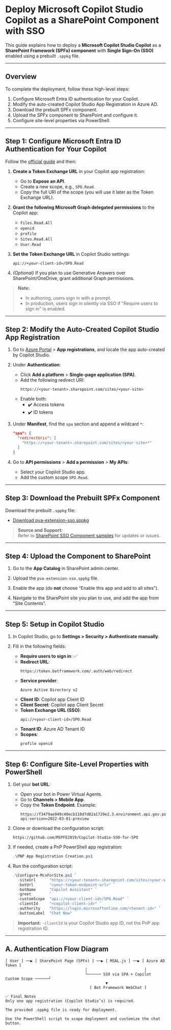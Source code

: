 # Deploy Microsoft Copilot Studio Copilot as a SharePoint Component with SSO

This guide explains how to deploy a **Microsoft Copilot Studio Copilot** as a **SharePoint Framework (SPFx) component** with **Single Sign-On (SSO)** enabled using a prebuilt `.sppkg` file.

---

## Overview

To complete the deployment, follow these high-level steps:

1. Configure Microsoft Entra ID authentication for your Copilot.  
2. Modify the auto-created Copilot Studio App Registration in Azure AD.  
3. Download the prebuilt SPFx component.  
4. Upload the SPFx component to SharePoint and configure it.  
5. Configure site-level properties via PowerShell.

---

## Step 1: Configure Microsoft Entra ID Authentication for Your Copilot

Follow the [official guide](https://learn.microsoft.com/en-us/power-virtual-agents/configure-user-authentication) and then:

1. **Create a Token Exchange URL** in your Copilot app registration:
    - Go to **Expose an API**.
    - Create a new scope, e.g., `SPO.Read`.
    - Copy the full URI of the scope (you will use it later as the Token Exchange URL).

2. **Grant the following Microsoft Graph delegated permissions** to the Copilot app:
    - `Files.Read.All`
    - `openid`
    - `profile`
    - `Sites.Read.All`
    - `User.Read`

3. **Set the Token Exchange URL** in Copilot Studio settings:
    ```text
    api://<your-client-id>/SPO.Read
    ```

4. *(Optional)* If you plan to use Generative Answers over SharePoint/OneDrive, grant additional Graph permissions.

> **Note:**  
> - In authoring, users sign in with a prompt.  
> - In production, users sign in silently via SSO if "Require users to sign in" is enabled.

---

## Step 2: Modify the Auto-Created Copilot Studio App Registration

1. Go to [Azure Portal](https://portal.azure.com) > **App registrations**, and locate the app auto-created by Copilot Studio.

2. Under **Authentication**:
    - Click **Add a platform** > **Single-page application (SPA)**.
    - Add the following redirect URI:
      ```
      https://<your-tenant>.sharepoint.com/sites/<your-site>
      ```
    - Enable both:
        - ✔️ Access tokens
        - ✔️ ID tokens

3. Under **Manifest**, find the `spa` section and append a wildcard `*`:
    ```json
    "spa": {
      "redirectUris": [
        "https://<your-tenant>.sharepoint.com/sites/<your-site>*"
      ]
    }
    ```

4. Go to **API permissions** > **Add a permission** > **My APIs**:
    - Select your Copilot Studio app.
    - Add the custom scope `SPO.Read`.

---

## Step 3: Download the Prebuilt SPFx Component

Download the prebuilt `.sppkg` file:

- [Download pva-extension-sso.sppkg](https://github.com/microsoft/CopilotStudioSamples/blob/main/SSOSamples/SharePointSSOComponent/sharepoint/solution/pva-extension-sso.sppkg)

> **Source and Support:**  
> Refer to [SharePoint SSO Component samples](https://github.com/microsoft/CopilotStudioSamples/tree/main/SSOSamples/SharePointSSOComponent) for updates or issues.

---

## Step 4: Upload the Component to SharePoint

1. Go to the **App Catalog** in SharePoint admin center.

2. Upload the `pva-extension-sso.sppkg` file.

3. Enable the app (do **not** choose “Enable this app and add to all sites”).

4. Navigate to the SharePoint site you plan to use, and add the app from "Site Contents".

---

## Step 5: Setup in Copilot Studio

1. In Copilot Studio, go to **Settings > Security > Authenticate manually**.

2. Fill in the following fields:
    - **Require users to sign in**: ✅
    - **Redirect URL**:
      ```
      https://token.botframework.com/.auth/web/redirect
      ```
    - **Service provider**:  
      ```
      Azure Active Directory v2
      ```
    - **Client ID**: Copilot app Client ID  
    - **Client Secret**: Copilot app Client Secret  
    - **Token Exchange URL (SSO)**:
      ```
      api://<your-client-id>/SPO.Read
      ```
    - **Tenant ID**: Azure AD Tenant ID  
    - **Scopes**:
      ```
      profile openid
      ```

---

## Step 6: Configure Site-Level Properties with PowerShell

1. Get your **bot URL**:
    - Open your bot in Power Virtual Agents.
    - Go to **Channels > Mobile App**.
    - Copy the **Token Endpoint**.
      Example:
      ```text
      https://f3479ae949c40ecb110d7d82a1729e2.3.environment.api.gov.powerplatform.microsoft.us/powervirtualagents/botsbyschema/cr48c_powerPlatformLicensingBot/directline/token?api-version=2022-03-01-preview
      ```

2. Clone or download the configuration script:
    ```
    https://github.com/MSPFE2019/Copilot-Studio-SSO-for-SPO
    ```

3. If needed, create a PnP PowerShell app registration:
    ```powershell
    .\PNP App Registration Creation.ps1
    ```

4. Run the configuration script:
    ```powershell
    .\Configure-McsForSite.ps1 `
      -siteUrl      "https://<your-tenant>.sharepoint.com/sites/<your-site>" `
      -botUrl       "<your-token-endpoint-url>" `
      -botName      "Copilot Assistant" `
      -greet        `
      -customScope  "api://<your-client-id>/SPO.Read" `
      -clientId     "<copilot-client-id>" `
      -authority    "https://login.microsoftonline.com/<tenant-id>" `
      -buttonLabel  "Chat Now"
    ```

> **Important:** `-clientId` is your Copilot Studio app ID, not the PnP app registration ID.

---

## A. Authentication Flow Diagram

```text
[ User ] ──▶ [ SharePoint Page (SPFx) ] ──▶ [ MSAL.js ] ──▶ [ Azure AD Token ]
                                   │                         │
                                   └────── SSO via SPA + Copilot Custom Scope ──────┘
                                            ▼
                                     [ Bot Framework WebChat ]

✅ Final Notes
Only one app registration (Copilot Studio’s) is required.

The provided .sppkg file is ready for deployment.

Use the PowerShell script to scope deployment and customize the chat button.
